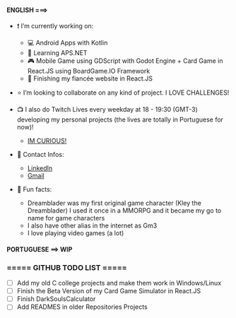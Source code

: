 #### ENGLISH ===>

- :exclamation: I’m currently working on:
  - :computer: Android Apps with Kotlin
  - :thought_balloon: Learning APS.NET  
  - :video_game: Mobile Game using GDScript with Godot Engine + Card Game in React.JS using BoardGame.IO Framework
  - :pencil: Finishing my fiancée website in React.JS
  
  
- :star: I’m looking to collaborate on any kind of project. I LOVE CHALLENGES!

- :tv: I also do Twitch Lives every weekday at 18 - 19:30 (GMT-3) developing my personal projects (the lives are totally in Portuguese for now)!
  - [IM CURIOUS!](https://www.twitch.tv/bygm3)  

- :e-mail: Contact Infos:
  - [LinkedIn](https://www.linkedin.com/in/carlos-gabriel-luz-monnazzi-340201156)
  - [Gmail](mailto:carlosgabrielmaster@gmail.com)

- :gem: Fun facts: 
  - Dreamblader was my first original game character (Kley the Dreamblader) I used it once in a MMORPG and it became my go to name for game characters
  - I also have other alias in the internet as Gm3
  - I love playing video games (a lot)

#### PORTUGUESE ==> WIP

### ===== GITHUB TODO LIST =====

- [ ] Add my old C college projects and make them work in Windows/Linux
- [ ] Finish the Beta Version of my Card Game Simulator in React.JS
- [ ] Finish DarkSoulsCalculator
- [ ] Add READMES in older Repositories Projects

